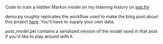 Code to train a hidden Markov model on my listening history on [last.fm](http://www.last.fm)

demo.py roughly replicates the workflow used to make the blog post about this project [here](https://adeveau.github.io//2017/10/25/hmm_lastfm/). You'll have to supply your own data.

post_model.pkl contains a serialized version of the model used in that post if you'd like to play around with it.
